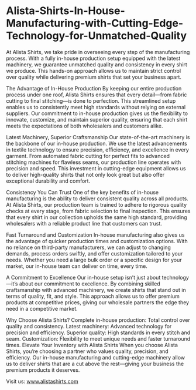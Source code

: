 # Alista-Shirts-In-House-Manufacturing-with-Cutting-Edge-Technology-for-Unmatched-Quality
At Alista Shirts, we take pride in overseeing every step of the manufacturing process. With a fully in-house production setup equipped with the latest machinery, we guarantee unmatched quality and consistency in every shirt we produce. This hands-on approach allows us to maintain strict control over quality while delivering premium shirts that set your business apart.

The Advantage of In-House Production
By keeping our entire production process under one roof, Alista Shirts ensures that every detail—from fabric cutting to final stitching—is done to perfection. This streamlined setup enables us to consistently meet high standards without relying on external suppliers. Our commitment to in-house production gives us the flexibility to innovate, customize, and maintain superior quality, ensuring that each shirt meets the expectations of both wholesalers and customers alike.

Latest Machinery, Superior Craftsmanship
Our state-of-the-art machinery is the backbone of our in-house production. We use the latest advancements in textile technology to ensure precision, efficiency, and excellence in every garment. From automated fabric cutting for perfect fits to advanced stitching machines for flawless seams, our production line operates with precision and speed. This investment in cutting-edge equipment allows us to deliver high-quality shirts that not only look great but also offer exceptional durability and comfort.

Consistency You Can Trust
One of the key benefits of in-house manufacturing is the ability to deliver consistent quality across all products. At Alista Shirts, our production team is trained to adhere to rigorous quality checks at every stage, from fabric selection to final inspection. This ensures that every shirt in our collection upholds the same high standard, providing wholesalers with a reliable product line that customers can trust.

Fast Turnaround and Customization
In-house manufacturing also gives us the advantage of quicker production times and customization options. With no reliance on third-party manufacturers, we can adjust to changing demands, process orders swiftly, and offer customization tailored to your needs. Whether you need a large bulk order or a specific design for your market, our in-house team can deliver on time, every time.

A Commitment to Excellence
Our in-house setup isn’t just about technology—it’s about our commitment to excellence. By combining skilled craftsmanship with advanced machinery, we create shirts that stand out in terms of quality, fit, and style. This approach allows us to offer premium products at competitive prices, giving our wholesale partners the edge they need in a competitive market.

Why Choose Alista Shirts?
Complete in-house production: Total control over quality and consistency.
Latest machinery: Advanced technology for precision and efficiency.
Superior quality: High standards in every stitch and seam.
Customization: Flexibility to meet unique needs and faster turnaround times.
Elevate Your Inventory with Alista Shirts
When you choose Alista Shirts, you’re choosing a partner who values quality, precision, and efficiency. Our in-house manufacturing and cutting-edge machinery allow us to deliver shirts that are a cut above the rest—giving your business the premium products it deserves.

Visit us: www.alistashirts.com
